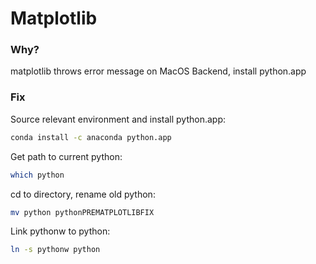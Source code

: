 # Matplotlib

### Why?
matplotlib throws error message on MacOS
Backend, install python.app

### Fix

Source relevant environment and install python.app:
```bash
conda install -c anaconda python.app
```

Get path to current python:
```bash
which python 
```

cd to directory, rename old python:
```bash
mv python pythonPREMATPLOTLIBFIX
```

Link pythonw to python:
```bash
ln -s pythonw python
```
